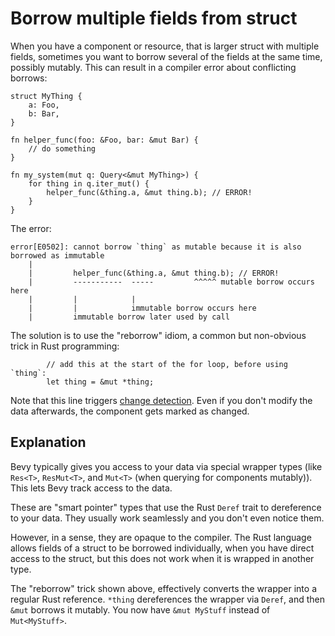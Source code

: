 # Borrow multiple fields from struct

When you have a component or resource, that is larger struct with multiple
fields, sometimes you want to borrow several of the fields at the same time,
possibly mutably. This can result in a compiler error about conflicting borrows:

```rust,no_run,noplayground
struct MyThing {
    a: Foo,
    b: Bar,
}

fn helper_func(foo: &Foo, bar: &mut Bar) {
    // do something
}

fn my_system(mut q: Query<&mut MyThing>) {
    for thing in q.iter_mut() {
        helper_func(&thing.a, &mut thing.b); // ERROR!
    }
}
```

The error:

```
error[E0502]: cannot borrow `thing` as mutable because it is also borrowed as immutable
    |
    |         helper_func(&thing.a, &mut thing.b); // ERROR!
    |         -----------  -----         ^^^^^ mutable borrow occurs here
    |         |            |
    |         |            immutable borrow occurs here
    |         immutable borrow later used by call
```

The solution is to use the "reborrow" idiom, a common but non-obvious trick in Rust programming:

```rust,no_run,noplayground
        // add this at the start of the for loop, before using `thing`:
        let thing = &mut *thing;
```

Note that this line triggers [change detection](../programming/change-detection.md).
Even if you don't modify the data afterwards, the component gets marked as changed.

## Explanation

Bevy typically gives you access to your data via special wrapper types
(like `Res<T>`, `ResMut<T>`, and `Mut<T>` (when querying for components
mutably)). This lets Bevy track access to the data.

These are "smart pointer" types that use the Rust `Deref` trait to dereference
to your data. They usually work seamlessly and you don't even notice them.

However, in a sense, they are opaque to the compiler. The Rust language
allows fields of a struct to be borrowed individually, when you have direct
access to the struct, but this does not work when it is wrapped in another type.

The "reborrow" trick shown above, effectively converts the wrapper into a regular
Rust reference. `*thing` dereferences the wrapper via `Deref`, and then `&mut`
borrows it mutably. You now have `&mut MyStuff` instead of `Mut<MyStuff>`.
